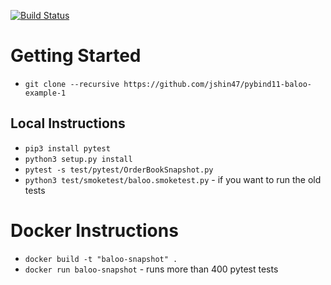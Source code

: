 [![Build Status](https://travis-ci.org/jshin47/pybind11-baloo-example-1.svg?branch=master)](https://travis-ci.org/jshin47/pybind11-baloo-example-1)

# Getting Started

 - `git clone --recursive https://github.com/jshin47/pybind11-baloo-example-1`

## Local Instructions

 - `pip3 install pytest`
 - `python3 setup.py install`
 - `pytest -s test/pytest/OrderBookSnapshot.py`
 - `python3 test/smoketest/baloo.smoketest.py` - if you want to run the old tests

# Docker Instructions

 - `docker build -t "baloo-snapshot" .`
 - `docker run baloo-snapshot` - runs more than 400 pytest tests
